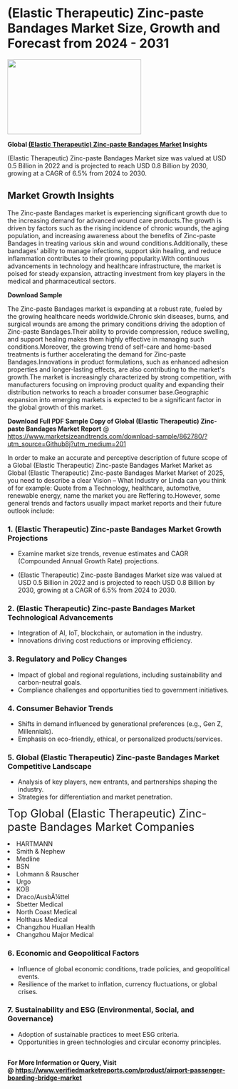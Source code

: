 <H1>(Elastic Therapeutic) Zinc-paste Bandages Market Size, Growth and Forecast from 2024 - 2031</H1><img class="aligncenter size-medium wp-image-584254" src="https://thirdeyenews.in/wp-content/uploads/2024/09/Global-Market-Research-300x168.jpeg" alt="" width="300" height="168" /><p><strong>Global&nbsp;<a href="https://www.marketsizeandtrends.com/download-sample/862780/?utm_source=Github8j?utm_medium=201">(Elastic Therapeutic) Zinc-paste Bandages Market</a> Insights</strong></p><p>(Elastic Therapeutic) Zinc-paste Bandages Market size was valued at USD 0.5 Billion in 2022 and is projected to reach USD 0.8 Billion by 2030, growing at a CAGR of 6.5% from 2024 to 2030.</p><p><h2>Market Growth Insights</h2> <p>The Zinc-paste Bandages market is experiencing significant growth due to the increasing demand for advanced wound care products.The growth is driven by factors such as the rising incidence of chronic wounds, the aging population, and increasing awareness about the benefits of Zinc-paste Bandages in treating various skin and wound conditions.Additionally, these bandages' ability to manage infections, support skin healing, and reduce inflammation contributes to their growing popularity.With continuous advancements in technology and healthcare infrastructure, the market is poised for steady expansion, attracting investment from key players in the medical and pharmaceutical sectors.</p> <p><strong>Download Sample</strong></p> <p>The Zinc-paste Bandages market is expanding at a robust rate, fueled by the growing healthcare needs worldwide.Chronic skin diseases, burns, and surgical wounds are among the primary conditions driving the adoption of Zinc-paste Bandages.Their ability to provide compression, reduce swelling, and support healing makes them highly effective in managing such conditions.Moreover, the growing trend of self-care and home-based treatments is further accelerating the demand for Zinc-paste Bandages.Innovations in product formulations, such as enhanced adhesion properties and longer-lasting effects, are also contributing to the market's growth.The market is increasingly characterized by strong competition, with manufacturers focusing on improving product quality and expanding their distribution networks to reach a broader consumer base.Geographic expansion into emerging markets is expected to be a significant factor in the global growth of this market.</p> <p><span class=""><strong>Download Full PDF Sample Copy of Global (Elastic Therapeutic) Zinc-paste Bandages Market Report</strong> @ <a href="https://www.marketsizeandtrends.com/download-sample/862780/?utm_source=Github8j?utm_medium=201" target="_blank">https://www.marketsizeandtrends.com/download-sample/862780/?utm_source=Github8j?utm_medium=201</a></span></p><p>In order to make an accurate and perceptive description of future scope of a Global&nbsp;(Elastic Therapeutic) Zinc-paste Bandages Market Market as Global&nbsp;(Elastic Therapeutic) Zinc-paste Bandages Market Market of 2025, you need to describe a clear Vision &ndash; What Industry or Linda can you think of for example: Quote from a Technology, healthcare, automotive, renewable energy, name the market you are Reffering to.However, some general trends and factors usually impact market reports and their future outlook include:</p><h3>1.&nbsp;<strong>(Elastic Therapeutic) Zinc-paste Bandages Market Growth Projections</strong></h3><ul><li>Examine market size trends, revenue estimates and CAGR (Compounded Annual Growth Rate) projections.</li><li><p>(Elastic Therapeutic) Zinc-paste Bandages Market size was valued at USD 0.5 Billion in 2022 and is projected to reach USD 0.8 Billion by 2030, growing at a CAGR of 6.5% from 2024 to 2030.</p></li></ul><h3>2.&nbsp;<strong>(Elastic Therapeutic) Zinc-paste Bandages Market Technological Advancements</strong></h3><ul><li>Integration of AI, IoT, blockchain, or automation in the industry.</li><li>Innovations driving cost reductions or improving efficiency.</li></ul><h3>3.&nbsp;<strong>Regulatory and Policy Changes</strong></h3><ul><li>Impact of global and regional regulations, including sustainability and carbon-neutral goals.</li><li>Compliance challenges and opportunities tied to government initiatives.</li></ul><h3>4.&nbsp;<strong>Consumer Behavior Trends</strong></h3><ul><li>Shifts in demand influenced by generational preferences (e.g., Gen Z, Millennials).</li><li>Emphasis on eco-friendly, ethical, or personalized products/services.</li></ul><h3>5.&nbsp;<strong>Global (Elastic Therapeutic) Zinc-paste Bandages Market Competitive Landscape</strong></h3><ul><li>Analysis of key players, new entrants, and partnerships shaping the industry.</li><li>Strategies for differentiation and market penetration.</li></ul><p data-pm-slice="1 1 []"><span style="color: inherit; font-family: inherit; font-size: 25px;">Top Global (Elastic Therapeutic) Zinc-paste Bandages Market Companies</span></p><div class="" data-test-id=""><p><li> HARTMANN</li><li> Smith & Nephew</li><li> Medline</li><li> BSN</li><li> Lohmann & Rauscher</li><li> Urgo</li><li> KOB</li><li> Draco/AusbÃ¼ttel</li><li> Sbetter Medical</li><li> North Coast Medical</li><li> Holthaus Medical</li><li> Changzhou Hualian Health</li><li> Changzhou Major Medical</li></p></div><h3>6.&nbsp;<strong>Economic and Geopolitical Factors</strong></h3><ul><li>Influence of global economic conditions, trade policies, and geopolitical events.</li><li>Resilience of the market to inflation, currency fluctuations, or global crises.</li></ul><h3>7.&nbsp;<strong>Sustainability and ESG (Environmental, Social, and Governance)</strong></h3><ul><li>Adoption of sustainable practices to meet ESG criteria.</li><li>Opportunities in green technologies and circular economy principles.</li></ul><h2><strong style="font-size: 14px;">For More Information or Query, Visit @&nbsp;</strong><a style="background-color: #ffffff; font-size: 14px;" href="https://www.marketsizeandtrends.com/report/elastic-therapeutic-zinc-paste-bandages-market/" target="_blank">https://www.verifiedmarketreports.com/product/airport-passenger-boarding-bridge-market</a></h2>